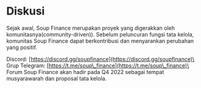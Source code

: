 # Diskusi

Sejak awal, Soup Finance merupakan proyek yang digerakkan oleh komunitasnya(community-driven)). Sebelum peluncuran fungsi tata kelola, komunitas Soup Finance dapat berkontribusi dan menyarankan perubahan yang positif.

Discord: [https://discord.gg/soupfinance](https://discord.gg/soupfinance)\
\
Grup Telegram: [https://t.me/soup\_finance](https://t.me/soup\_finance)\
\
Forum Soup Finance akan hadir pada Q4 2022 sebagai tempat musyarawarah dan proposal tata kelola.
